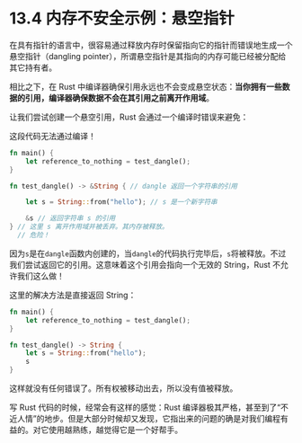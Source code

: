 # 13.4 内存不安全示例：悬空指针

在具有指针的语言中，很容易通过释放内存时保留指向它的指针而错误地生成一个悬空指针（dangling pointer），所谓悬空指针是其指向的内存可能已经被分配给其它持有者。

相比之下，在 Rust 中编译器确保引用永远也不会变成悬空状态：**当你拥有一些数据的引用，编译器确保数据不会在其引用之前离开作用域**。

让我们尝试创建一个悬空引用，Rust 会通过一个编译时错误来避免：

这段代码无法通过编译！

```rust
fn main() {
    let reference_to_nothing = test_dangle();
}

fn test_dangle() -> &String { // dangle 返回一个字符串的引用

    let s = String::from("hello"); // s 是一个新字符串

    &s // 返回字符串 s 的引用
} // 这里 s 离开作用域并被丢弃。其内存被释放。
  // 危险！
```

因为`s`是在`dangle`函数内创建的，当`dangle`的代码执行完毕后，`s`将被释放。不过我们尝试返回它的引用。这意味着这个引用会指向一个无效的 String，Rust 不允许我们这么做！

这里的解决方法是直接返回 String：

```rust
fn main() {
    let reference_to_nothing = test_dangle();
}

fn test_dangle() -> String {
    let s = String::from("hello");
    s
}
```

这样就没有任何错误了。所有权被移动出去，所以没有值被释放。

写 Rust 代码的时候，经常会有这样的感觉：Rust 编译器极其严格，甚至到了“不近人情”的地步。但是大部分时候却又发现，它指出来的问题的确是对我们编程有益的。对它使用越熟练，越觉得它是一个好帮手。
